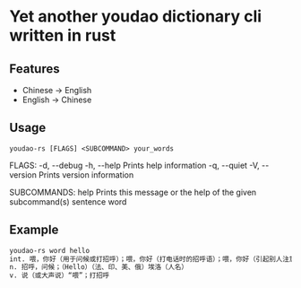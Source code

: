 # Yet another youdao dictionary cli written in rust

## Features
+ Chinese -> English
+ English -> Chinese

## Usage
    youdao-rs [FLAGS] <SUBCOMMAND> your_words

FLAGS:
    -d, --debug
    -h, --help       Prints help information
    -q, --quiet
    -V, --version    Prints version information

SUBCOMMANDS:
    help        Prints this message or the help of the given subcommand(s)
    sentence
    word

## Example
```bash
youdao-rs word hello
int. 喂，你好（用于问候或打招呼）；喂，你好（打电话时的招呼语）；喂，你好（引起别人注意的招呼语）；<非正式>喂，嘿 (认为别人说了蠢话或分心)；<英，旧>嘿（表示惊讶）
n. 招呼，问候；（Hello）（法、印、美、俄）埃洛（人名）
v. 说（或大声说）“喂”；打招呼
```
